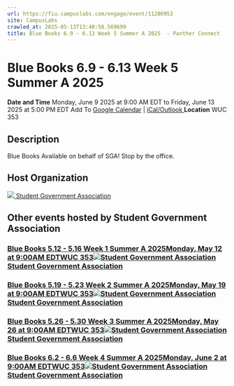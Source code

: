 ```yaml
---
url: https://fiu.campuslabs.com/engage/event/11286953
site: CampusLabs
crawled_at: 2025-05-13T13:40:58.569699
title: Blue Books 6.9 - 6.13 Week 5 Summer A 2025  - Panther Connect
---
```


# Blue Books 6.9 - 6.13 Week 5 Summer A 2025 
**Date and Time**
Monday, June 9 2025 at 9:00 AM EDT  to 
Friday, June 13 2025 at 5:00 PM EDT
Add To [Google Calendar](https://fiu.campuslabs.com/engage/event/11286953/googlepublish) | [iCal/Outlook ](https://fiu.campuslabs.com/engage/event/11286953.ics)
**Location**
WUC 353
## Description
Blue Books Available on behalf of SGA! Stop by the office.
## Host Organization
[![](https://se-images.campuslabs.com/clink/images/0924b4ce-2d7a-46e0-a0b2-6f9ca8a2f3fee086a8dd-0689-4fce-b50f-48bd4d02e353.png?preset=small-sq) Student Government Association ](https://fiu.campuslabs.com/engage/organization/student-government-association)
## Other events hosted by Student Government Association
### [Blue Books 5.12 - 5.16 Week 1 Summer A 2025Monday, May 12 at 9:00AM EDTWUC 353![Student Government Association](https://se-images.campuslabs.com/clink/images/0924b4ce-2d7a-46e0-a0b2-6f9ca8a2f3fee086a8dd-0689-4fce-b50f-48bd4d02e353.png?preset=small-sq)Student Government Association](https://fiu.campuslabs.com/engage/event/11286908)
### [Blue Books 5.19 - 5.23 Week 2 Summer A 2025Monday, May 19 at 9:00AM EDTWUC 353![Student Government Association](https://se-images.campuslabs.com/clink/images/0924b4ce-2d7a-46e0-a0b2-6f9ca8a2f3fee086a8dd-0689-4fce-b50f-48bd4d02e353.png?preset=small-sq)Student Government Association](https://fiu.campuslabs.com/engage/event/11286922)
### [Blue Books 5.26 - 5.30 Week 3 Summer A 2025Monday, May 26 at 9:00AM EDTWUC 353![Student Government Association](https://se-images.campuslabs.com/clink/images/0924b4ce-2d7a-46e0-a0b2-6f9ca8a2f3fee086a8dd-0689-4fce-b50f-48bd4d02e353.png?preset=small-sq)Student Government Association](https://fiu.campuslabs.com/engage/event/11286929)
### [Blue Books 6.2 - 6.6 Week 4 Summer A 2025Monday, June 2 at 9:00AM EDTWUC 353![Student Government Association](https://se-images.campuslabs.com/clink/images/0924b4ce-2d7a-46e0-a0b2-6f9ca8a2f3fee086a8dd-0689-4fce-b50f-48bd4d02e353.png?preset=small-sq)Student Government Association](https://fiu.campuslabs.com/engage/event/11286944)
